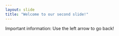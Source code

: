 ```yaml
---
layout: slide
title: "Welcome to our second slide!"
---
```

Important information:
Use the left arrow to go back!
